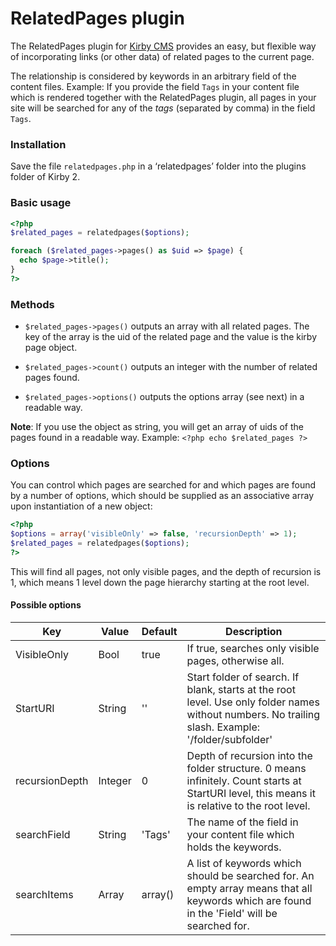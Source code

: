 # RelatedPages plugin

The RelatedPages plugin for [Kirby CMS](http://getkirby.com) provides an easy, but flexible way of incorporating links (or other data) of related pages to the current page.

The relationship is considered by keywords in an arbitrary field of the content files. Example: If you provide the field `Tags` in your content file which is rendered together with the RelatedPages plugin, all pages in your site will be searched for any of the *tags* (separated by comma) in the field `Tags`.

### Installation

Save the file `relatedpages.php` in a ‘relatedpages’ folder into the plugins folder of Kirby 2.

### Basic usage

```php
<?php
$related_pages = relatedpages($options);

foreach ($related_pages->pages() as $uid => $page) {
  echo $page->title();
}
?>
```

### Methods

- `$related_pages->pages()` outputs an array with all related pages. The key of the array is the uid of the related page and the value is the kirby page object.

- `$related_pages->count()` outputs an integer with the number of related pages found.

- `$related_pages->options()` outputs the options array (see next) in a readable way.

**Note**: If you use the object as string, you will get an array of uids of the pages found in a readable way. Example: `<?php echo $related_pages ?>`

### Options

You can control which pages are searched for and which pages are found by a number of options, which should be supplied as an associative array upon instantiation of a new object:

```php
<?php
$options = array('visibleOnly' => false, 'recursionDepth' => 1);
$related_pages = relatedpages($options);
?>
```

This will find all pages, not only visible pages, and the depth of recursion is 1, which means 1 level down the page hierarchy starting at the root level.

#### Possible options

| Key         | Value   | Default | Description |
|-------------|---------|---------|-------------|
| VisibleOnly | Bool    | true    | If true, searches only visible pages, otherwise all. |
| StartURI    | String  | ''      | Start folder of search. If blank, starts at the root level. Use only folder names without numbers. No trailing slash. Example: '/folder/subfolder' |
| recursionDepth       | Integer | 0       | Depth of recursion into the folder structure. 0 means infinitely. Count starts at StartURI level, this means it is relative to the root level. |
| searchField       | String  | 'Tags'  | The name of the field in your content file which holds the keywords. |
| searchItems       | Array   | array() | A list of keywords which should be searched for. An empty array means that all keywords which are found in the 'Field' will be searched for. |

